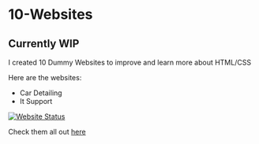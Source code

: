 # 10-Websites

## Currently WIP

I created 10 Dummy Websites to improve and learn more about HTML/CSS

Here are the websites:

- Car Detailing
- It Support

[![Website Status](https://api.netlify.com/api/v1/badges/d2328380-1e7e-4e33-b6dc-f1a7e1458128/deploy-status)](https://app.netlify.com/sites/10websites-design-casterradev/deploys)

Check them all out [here](https://10websites-design-casterradev.netlify.app)